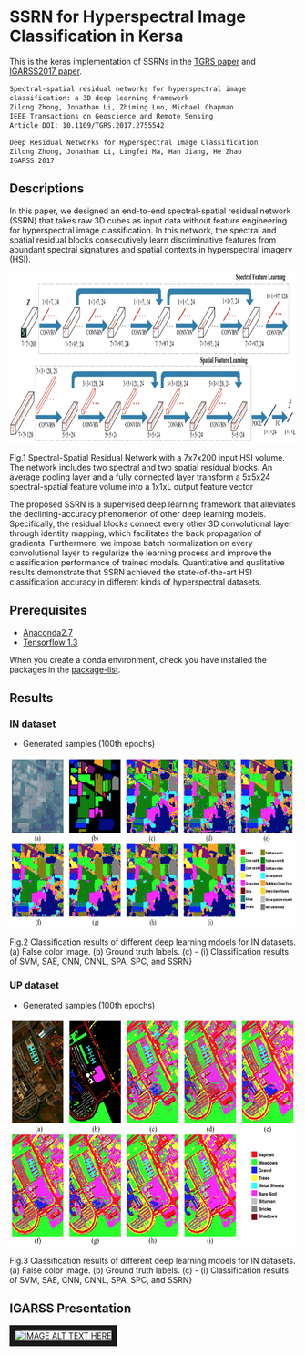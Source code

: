 # SSRN for Hyperspectral Image Classification in Kersa

This is the keras implementation of SSRNs in the [TGRS paper](https://www.researchgate.net/publication/320145277_Spectral-spatial_residual_networks_for_hyperspectral_image_classification_a_3D_deep_learning_framework) and [IGARSS2017 paper](https://www.researchgate.net/publication/320145356_Deep_Residual_Networks_for_Hyperspectral_Image_Classification).
<br/>

```jason
Spectral-spatial residual networks for hyperspectral image classification: a 3D deep learning framework
Zilong Zhong, Jonathan Li, Zhiming Luo, Michael Chapman
IEEE Transactions on Geoscience and Remote Sensing
Article DOI: 10.1109/TGRS.2017.2755542
```

```jason
Deep Residual Networks for Hyperspectral Image Classification
Zilong Zhong, Jonathan Li, Lingfei Ma, Han Jiang, He Zhao
IGARSS 2017
```

## Descriptions
In this paper, we designed an end-to-end spectral-spatial residual network (SSRN) that takes raw 3D cubes as input data without feature engineering for hyperspectral image classification. In this network, the spectral and spatial residual blocks consecutively learn discriminative features from abundant spectral signatures and spatial contexts in hyperspectral imagery (HSI).

<img src="figure/fig5.png" height="300"/>

Fig.1  Spectral-Spatial Residual Network with a 7x7x200 input HSI volume. The network includes two spectral and two spatial residual blocks. An average pooling layer and a fully connected layer transform a 5x5x24 spectral-spatial feature volume into a 1x1xL output feature vector

The proposed SSRN is a supervised deep learning framework that alleviates the declining-accuracy phenomenon of other deep learning models. Specifically, the residual blocks connect every other 3D convolutional layer through identity mapping, which facilitates the back propagation of gradients. Furthermore, we impose batch normalization on every convolutional layer to regularize the learning process and improve the classification performance of trained models. Quantitative and qualitative results demonstrate that SSRN achieved the state-of-the-art HSI classification accuracy in different kinds of hyperspectral datasets.


## Prerequisites

- [Anaconda2.7](https://www.anaconda.com/download/#linux)
- [Tensorflow 1.3](https://github.com/tensorflow/tensorflow/tree/r1.3)

When you create a conda environment, check you have installed the packages in the [package-list](https://github.com/zilongzhong/SSRN/blob/master/package-list.txt).

## Results

### IN dataset

* Generated samples (100th epochs)

<img src="figure/fig7.png" height="300"/>

Fig.2  Classification results of different deep learning mdoels for IN datasets. (a) False color image. (b) Ground truth labels. (c) - (i) Classification results of SVM, SAE, CNN, CNNL, SPA, SPC, and SSRN}

### UP dataset

* Generated samples (100th epochs)

<img src="figure/fig9.png" height="400"/>

Fig.3  Classification results of different deep learning mdoels for IN datasets. (a) False color image. (b) Ground truth labels. (c) - (i) Classification results of SVM, SAE, CNN, CNNL, SPA, SPC, and SSRN}

## IGARSS Presentation

<a href="https://www.youtube.com/watch?v=Od1DQESmbFg&t=0s" target="_blank"><img src="https://i.ytimg.com/vi/Od1DQESmbFg/maxresdefault.jpg"
alt="IMAGE ALT TEXT HERE" width="240" height="180" border="10" /></a>
